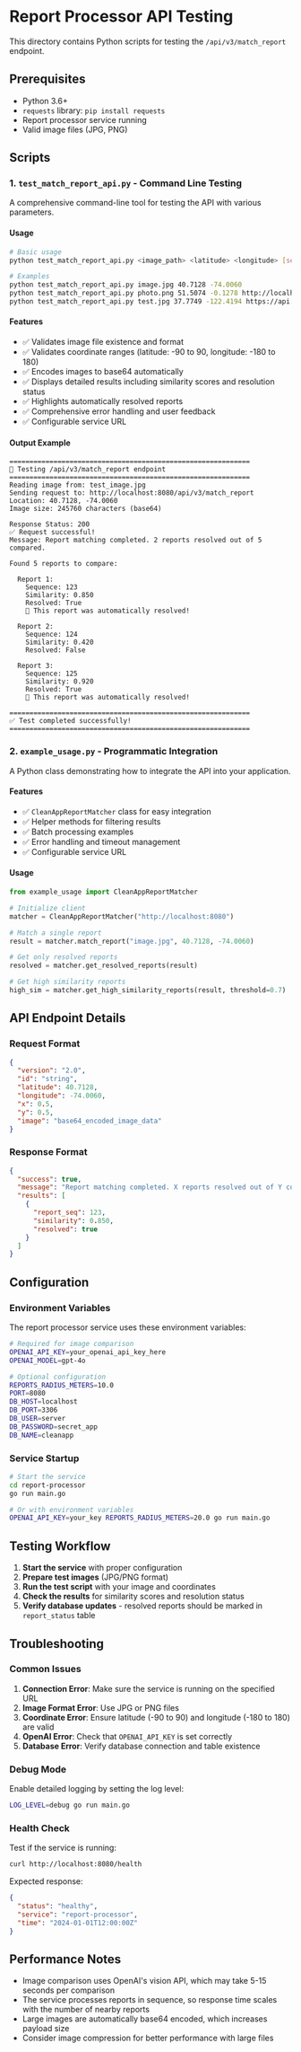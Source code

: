 # Report Processor API Testing

This directory contains Python scripts for testing the `/api/v3/match_report` endpoint.

## Prerequisites

- Python 3.6+
- `requests` library: `pip install requests`
- Report processor service running
- Valid image files (JPG, PNG)

## Scripts

### 1. `test_match_report_api.py` - Command Line Testing

A comprehensive command-line tool for testing the API with various parameters.

#### Usage

```bash
# Basic usage
python test_match_report_api.py <image_path> <latitude> <longitude> [service_url]

# Examples
python test_match_report_api.py image.jpg 40.7128 -74.0060
python test_match_report_api.py photo.png 51.5074 -0.1278 http://localhost:8080
python test_match_report_api.py test.jpg 37.7749 -122.4194 https://api.example.com
```

#### Features

- ✅ Validates image file existence and format
- ✅ Validates coordinate ranges (latitude: -90 to 90, longitude: -180 to 180)
- ✅ Encodes images to base64 automatically
- ✅ Displays detailed results including similarity scores and resolution status
- ✅ Highlights automatically resolved reports
- ✅ Comprehensive error handling and user feedback
- ✅ Configurable service URL

#### Output Example

```
============================================================
🧪 Testing /api/v3/match_report endpoint
============================================================
Reading image from: test_image.jpg
Sending request to: http://localhost:8080/api/v3/match_report
Location: 40.7128, -74.0060
Image size: 245760 characters (base64)

Response Status: 200
✅ Request successful!
Message: Report matching completed. 2 reports resolved out of 5 compared.

Found 5 reports to compare:

  Report 1:
    Sequence: 123
    Similarity: 0.850
    Resolved: True
    🎉 This report was automatically resolved!

  Report 2:
    Sequence: 124
    Similarity: 0.420
    Resolved: False

  Report 3:
    Sequence: 125
    Similarity: 0.920
    Resolved: True
    🎉 This report was automatically resolved!

============================================================
✅ Test completed successfully!
============================================================
```

### 2. `example_usage.py` - Programmatic Integration

A Python class demonstrating how to integrate the API into your application.

#### Features

- ✅ `CleanAppReportMatcher` class for easy integration
- ✅ Helper methods for filtering results
- ✅ Batch processing examples
- ✅ Error handling and timeout management
- ✅ Configurable service URL

#### Usage

```python
from example_usage import CleanAppReportMatcher

# Initialize client
matcher = CleanAppReportMatcher("http://localhost:8080")

# Match a single report
result = matcher.match_report("image.jpg", 40.7128, -74.0060)

# Get only resolved reports
resolved = matcher.get_resolved_reports(result)

# Get high similarity reports
high_sim = matcher.get_high_similarity_reports(result, threshold=0.7)
```

## API Endpoint Details

### Request Format

```json
{
  "version": "2.0",
  "id": "string",
  "latitude": 40.7128,
  "longitude": -74.0060,
  "x": 0.5,
  "y": 0.5,
  "image": "base64_encoded_image_data"
}
```

### Response Format

```json
{
  "success": true,
  "message": "Report matching completed. X reports resolved out of Y compared.",
  "results": [
    {
      "report_seq": 123,
      "similarity": 0.850,
      "resolved": true
    }
  ]
}
```

## Configuration

### Environment Variables

The report processor service uses these environment variables:

```bash
# Required for image comparison
OPENAI_API_KEY=your_openai_api_key_here
OPENAI_MODEL=gpt-4o

# Optional configuration
REPORTS_RADIUS_METERS=10.0
PORT=8080
DB_HOST=localhost
DB_PORT=3306
DB_USER=server
DB_PASSWORD=secret_app
DB_NAME=cleanapp
```

### Service Startup

```bash
# Start the service
cd report-processor
go run main.go

# Or with environment variables
OPENAI_API_KEY=your_key REPORTS_RADIUS_METERS=20.0 go run main.go
```

## Testing Workflow

1. **Start the service** with proper configuration
2. **Prepare test images** (JPG/PNG format)
3. **Run the test script** with your image and coordinates
4. **Check the results** for similarity scores and resolution status
5. **Verify database updates** - resolved reports should be marked in `report_status` table

## Troubleshooting

### Common Issues

1. **Connection Error**: Make sure the service is running on the specified URL
2. **Image Format Error**: Use JPG or PNG files
3. **Coordinate Error**: Ensure latitude (-90 to 90) and longitude (-180 to 180) are valid
4. **OpenAI Error**: Check that `OPENAI_API_KEY` is set correctly
5. **Database Error**: Verify database connection and table existence

### Debug Mode

Enable detailed logging by setting the log level:

```bash
LOG_LEVEL=debug go run main.go
```

### Health Check

Test if the service is running:

```bash
curl http://localhost:8080/health
```

Expected response:
```json
{
  "status": "healthy",
  "service": "report-processor",
  "time": "2024-01-01T12:00:00Z"
}
```

## Performance Notes

- Image comparison uses OpenAI's vision API, which may take 5-15 seconds per comparison
- The service processes reports in sequence, so response time scales with the number of nearby reports
- Large images are automatically base64 encoded, which increases payload size
- Consider image compression for better performance with large files
